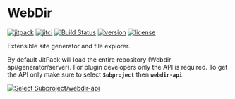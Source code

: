 # WebDir

[![jitpack](https://jitpack.io/v/com.kttdevelopment/webdir.svg)](https://jitpack.io/#com.kttdevelopment/webdir)
[![jitci](https://jitci.com/gh/ktt-development/webdir/svg)](https://jitci.com/gh/ktt-development/webdir)
[![Build Status](https://travis-ci.org/Ktt-Development/webdir.svg?branch=master)](https://travis-ci.org/Ktt-Development/webdir)
[![version](https://img.shields.io/github/v/release/ktt-development/webdir?include_prereleases)](https://github.com/ktt-development/webdir/releases)
[![license](https://img.shields.io/github/license/ktt-development/webdir)](https://github.com/Ktt-Development/webdir/blob/master/LICENSE)

Extensible site generator and file explorer.

By default JitPack will load the entire repository (Webdir api/generator/server). 
For plugin developers only the API is required. To get the API only make sure to select **`Subproject`** then **`webdir-api`**.

[![Select Subproject/webdir-api](https://raw.githubusercontent.com/Ktt-Development/webdir/master/readme-jitpack-api.png)](https://jitpack.io/#com.kttdevelopment/webdir)
